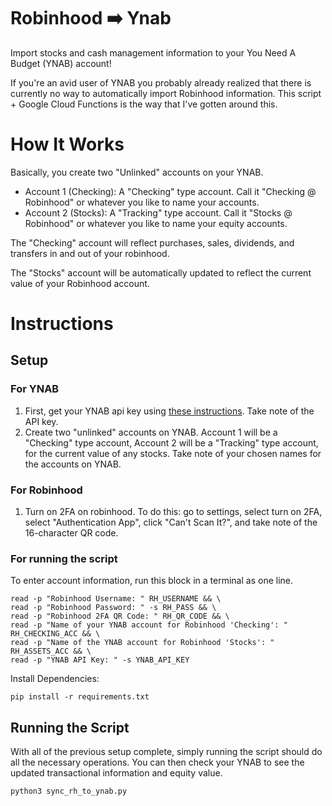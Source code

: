 # Robinhood ➡️ Ynab
Import stocks and cash management information to your You Need A Budget (YNAB) account!

If you're an avid user of YNAB you probably already realized that there is currently no way to automatically import Robinhood information. This script + Google Cloud Functions is the way that I've gotten around this. 

# How It Works
Basically, you create two "Unlinked" accounts on your YNAB. 

- Account 1 (Checking): A "Checking" type account. Call it "Checking @ Robinhood" or whatever you like to name your accounts.
- Account 2 (Stocks): A "Tracking" type account. Call it "Stocks @ Robinhood" or whatever you like to name your equity accounts.

The "Checking" account will reflect purchases, sales, dividends, and transfers in and out of your robinhood. 

The "Stocks" account will be automatically updated to reflect the current value of your Robinhood account. 

# Instructions
## Setup
### For YNAB
1) First, get your YNAB api key using [these instructions](https://api.youneedabudget.com/). Take note of the API key. 
2) Create two "unlinked" accounts on YNAB. Account 1 will be a "Checking" type account, Account 2 will be a "Tracking" type account, for the current value of any stocks. Take note of your chosen names for the accounts on YNAB.

### For Robinhood
1) Turn on 2FA on robinhood. To do this: go to settings, select turn on 2FA, select "Authentication App", click "Can't Scan It?", and take note of the 16-character QR code. 

### For running the script
To enter account information, run this block in a terminal as one line.
```commandline
read -p "Robinhood Username: " RH_USERNAME && \
read -p "Robinhood Password: " -s RH_PASS && \
read -p "Robinhood 2FA QR Code: " RH_QR_CODE && \
read -p "Name of your YNAB account for Robinhood 'Checking': " RH_CHECKING_ACC && \
read -p "Name of the YNAB account for Robinhood 'Stocks': " RH_ASSETS_ACC && \
read -p "YNAB API Key: " -s YNAB_API_KEY
```
Install Dependencies:
```commandline
pip install -r requirements.txt
```
## Running the Script
With all of the previous setup complete, simply running the script should do all
the necessary operations. You can then check your YNAB to see the updated transactional information and equity value.
```python
python3 sync_rh_to_ynab.py
```